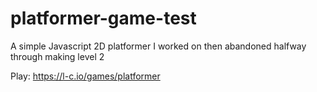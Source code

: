 # platformer-game-test
A simple Javascript 2D platformer I worked on then abandoned halfway through making level 2

Play: https://l-c.io/games/platformer

